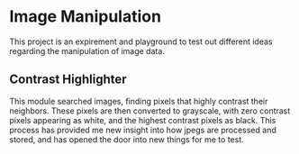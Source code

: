 # Image Manipulation

This project is an expirement and playground to test out different ideas regarding the manipulation of image data.

## Contrast Highlighter

This module searched images, finding pixels that highly contrast their neighbors. These pixels are then converted to grayscale, with zero contrast pixels appearing as white, and the highest contrast pixels as black. This process has provided me new insight into how jpegs are processed and stored, and has opened the door into new things for me to test. 
